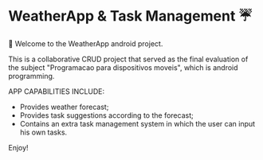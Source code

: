 # WeatherApp & Task Management ☔

👋 Welcome to the WeatherApp android project.  <br />

This is a collaborative CRUD project that served as the final evaluation of the subject "Programacao para dispositivos moveis", which is android programming.  <br />

APP CAPABILITIES INCLUDE:
- Provides weather forecast;
- Provides task suggestions according to the forecast;
- Contains an extra task management system in which the user can input his own tasks.  <br />

Enjoy!
